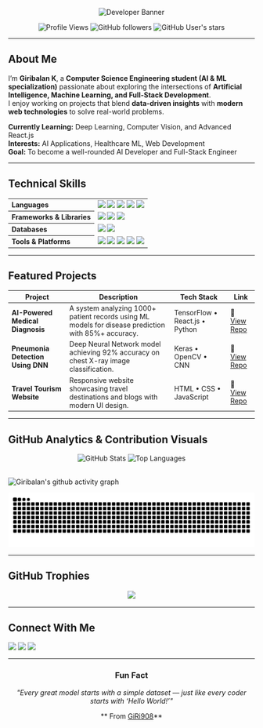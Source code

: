 <div align="center">

![Developer Banner](https://ishan-rest.vercel.app/svg/banner/dev/Giribalan)

</div>

<div align="center">

![Profile Views](https://komarev.com/ghpvc/?username=GiRi908&color=00C4CC&style=for-the-badge&label=Profile+Views)
![GitHub followers](https://img.shields.io/github/followers/GiRi908?style=for-the-badge&logo=github&color=00C4CC&labelColor=000000)
![GitHub User's stars](https://img.shields.io/github/stars/GiRi908?style=for-the-badge&logo=github&color=00C4CC&labelColor=000000)

</div>

---

##  About Me

I’m **Giribalan K**, a **Computer Science Engineering student (AI & ML specialization)** passionate about exploring the intersections of **Artificial Intelligence, Machine Learning, and Full-Stack Development**.  
I enjoy working on projects that blend **data-driven insights** with **modern web technologies** to solve real-world problems.

 **Currently Learning:** Deep Learning, Computer Vision, and Advanced React.js  
 **Interests:** AI Applications, Healthcare ML, Web Development  
 **Goal:** To become a well-rounded AI Developer and Full-Stack Engineer  

---

##  Technical Skills

<table align="center">
  <tr>
    <th align="left">Languages</th>
    <td>
      <img src="https://img.shields.io/badge/Python-3776AB?style=for-the-badge&logo=python&logoColor=white" />
      <img src="https://img.shields.io/badge/JavaScript-F7DF1E?style=for-the-badge&logo=javascript&logoColor=black" />
      <img src="https://img.shields.io/badge/Java-007396?style=for-the-badge&logo=openjdk&logoColor=white" />
      <img src="https://img.shields.io/badge/C-00599C?style=for-the-badge&logo=c&logoColor=white" />
      <img src="https://img.shields.io/badge/SQL-336791?style=for-the-badge&logo=postgresql&logoColor=white" />
    </td>
  </tr>

  <tr>
    <th align="left">Frameworks & Libraries</th>
    <td>
      <img src="https://img.shields.io/badge/React-20232A?style=for-the-badge&logo=react&logoColor=61DAFB" />
      <img src="https://img.shields.io/badge/TensorFlow-FF6F00?style=for-the-badge&logo=tensorflow&logoColor=white" />
      <img src="https://img.shields.io/badge/Keras-D00000?style=for-the-badge&logo=keras&logoColor=white" />
    </td>
  </tr>

  <tr>
    <th align="left">Databases</th>
    <td>
      <img src="https://img.shields.io/badge/MySQL-4479A1?style=for-the-badge&logo=mysql&logoColor=white" />
      <img src="https://img.shields.io/badge/PostgreSQL-4169E1?style=for-the-badge&logo=postgresql&logoColor=white" />
    </td>
  </tr>

  <tr>
    <th align="left">Tools & Platforms</th>
    <td>
      <img src="https://img.shields.io/badge/Git-F05032?style=for-the-badge&logo=git&logoColor=white" />
      <img src="https://img.shields.io/badge/GitHub-181717?style=for-the-badge&logo=github&logoColor=white" />
      <img src="https://img.shields.io/badge/VS%20Code-0078D7?style=for-the-badge&logo=visual-studio-code&logoColor=white" />
      <img src="https://img.shields.io/badge/Google%20Colab-F9AB00?style=for-the-badge&logo=googlecolab&logoColor=black" />
      <img src="https://img.shields.io/badge/Figma-F24E1E?style=for-the-badge&logo=figma&logoColor=white" />
    </td>
  </tr>
</table>

---

##  Featured Projects

| Project | Description | Tech Stack | Link |
|----------|--------------|------------|------|
| **AI-Powered Medical Diagnosis** | A system analyzing 1000+ patient records using ML models for disease prediction with 85%+ accuracy. | TensorFlow • React.js • Python | 🔗 [View Repo](https://github.com/GiRi908/Ai-Powered-Medical-Diagnosis) |
| **Pneumonia Detection Using DNN** | Deep Neural Network model achieving 92% accuracy on chest X-ray image classification. | Keras • OpenCV • CNN | 🔗 [View Repo](https://github.com/GiRi908/Pneumonia-Classification-Using-DNN) |
| **Travel Tourism Website** | Responsive website showcasing travel destinations and blogs with modern UI design. | HTML • CSS • JavaScript | 🔗 [View Repo](https://github.com/GiRi908/Travel-Tourism-Website-) |

---

##  GitHub Analytics & Contribution Visuals

<div align="center">

<!-- GitHub Readme Stats -->
<img width="49%" src="https://github-readme-stats.vercel.app/api?username=GiRi908&show_icons=true&theme=dark&hide_border=true&title_color=00C4CC&text_color=FFFFFF&icon_color=00C4CC" alt="GitHub Stats" />
<img width="49%" src="https://github-readme-stats.vercel.app/api/top-langs/?username=GiRi908&layout=compact&theme=dark&hide_border=true&title_color=00C4CC&text_color=FFFFFF" alt="Top Languages" />

</div>

<br />

<!-- Contribution Activity Graph -->

![Giribalan's github activity graph](https://github-readme-activity-graph.vercel.app/graph?username=GiRi908&theme=react-dark)


<!-- GitHub Snake / Commit Graph -->
<div align="center">
  <!-- Light/dark switching sources: update if needed -->
  <picture>
    <source media="(prefers-color-scheme: dark)" srcset="https://raw.githubusercontent.com/GiRi908/GiRi908/output/github-snake-dark.svg" />
    <source media="(prefers-color-scheme: light)" srcset="https://raw.githubusercontent.com/GiRi908/GiRi908/output/github-snake.svg" />
    <img alt="github-snake" src="https://raw.githubusercontent.com/GiRi908/GiRi908/output/github-snake.svg" />
  </picture>
</div>

---

##  GitHub Trophies

<div align="center">
<img src="https://github-profile-trophy.vercel.app/?username=GiRi908&theme=darkhub&no-frame=true&row=1&column=7&margin-w=15&margin-h=15" />
</div>

---

##  Connect With Me

<p align="left">
  <a href="https://github.com/GiRi908"><img src="https://img.shields.io/badge/GitHub-181717?style=for-the-badge&logo=github&logoColor=white"/></a>
  <a href="https://www.linkedin.com/in/giribalank"><img src="https://img.shields.io/badge/LinkedIn-0077B5?style=for-the-badge&logo=linkedin&logoColor=white"/></a>
  <a href="mailto:kit27.am20@gmail.com"><img src="https://img.shields.io/badge/Email-D14836?style=for-the-badge&logo=gmail&logoColor=white"/></a>
</p>

---

<div align="center">

###  Fun Fact  
*"Every great model starts with a simple dataset — just like every coder starts with ‘Hello World!’"*

** From [GiRi908](https://github.com/GiRi908)**

</div>
